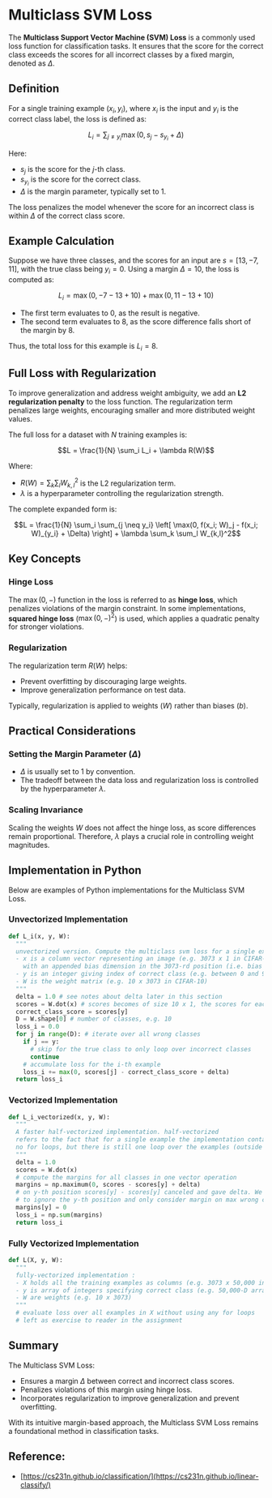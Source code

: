 # Multiclass SVM Loss

The **Multiclass Support Vector Machine (SVM) Loss** is a commonly used loss function for classification tasks. It ensures that the score for the correct class exceeds the scores for all incorrect classes by a fixed margin, denoted as $\Delta$.


## Definition

For a single training example $(x_i, y_i)$, where $x_i$ is the input and $y_i$ is the correct class label, the loss is defined as:

$$L_i = \sum_{j \neq y_i} \max(0, s_j - s_{y_i} + \Delta)$$

Here:

-   $s_j$ is the score for the $j$-th class.
-   $s_{y_i}$ is the score for the correct class.
-   $\Delta$ is the margin parameter, typically set to 1.

The loss penalizes the model whenever the score for an incorrect class is within $\Delta$ of the correct class score.


## Example Calculation

Suppose we have three classes, and the scores for an input are $s = [13, -7, 11]$, with the true class being $y_i = 0$. Using a margin $\Delta = 10$, the loss is computed as:

$$L_i = \max(0, -7 - 13 + 10) + \max(0, 11 - 13 + 10)$$

-   The first term evaluates to $0$, as the result is negative.
-   The second term evaluates to $8$, as the score difference falls short of the margin by 8.

Thus, the total loss for this example is $L_i = 8$.


## Full Loss with Regularization

To improve generalization and address weight ambiguity, we add an **L2 regularization penalty** to the loss function. The regularization term penalizes large weights, encouraging smaller and more distributed weight values.

The full loss for a dataset with $N$ training examples is:

$$L = \frac{1}{N} \sum_i L_i + \lambda R(W)$$

Where:

-   $R(W) = \sum_k \sum_l W_{k,l}^2$ is the L2 regularization term.
-   $\lambda$ is a hyperparameter controlling the regularization strength.

The complete expanded form is:

$$L = \frac{1}{N} \sum_i \sum_{j \neq y_i} \left[ \max(0, f(x_i; W)_j - f(x_i; W)_{y_i} + \Delta) \right] + \lambda \sum_k \sum_l W_{k,l}^2$$


## Key Concepts

### Hinge Loss

The $\max(0, -)$ function in the loss is referred to as **hinge loss**, which penalizes violations of the margin constraint. In some implementations, **squared hinge loss** ($\max(0, -)^2$) is used, which applies a quadratic penalty for stronger violations.

### Regularization

The regularization term $R(W)$ helps:

-   Prevent overfitting by discouraging large weights.
-   Improve generalization performance on test data.

Typically, regularization is applied to weights ($W$) rather than biases ($b$).


## Practical Considerations

### Setting the Margin Parameter ($\Delta$)

-   $\Delta$ is usually set to 1 by convention.
-   The tradeoff between the data loss and regularization loss is controlled by the hyperparameter $\lambda$.

### Scaling Invariance

Scaling the weights $W$ does not affect the hinge loss, as score differences remain proportional. Therefore, $\lambda$ plays a crucial role in controlling weight magnitudes.

## Implementation in Python

Below are examples of Python implementations for the Multiclass SVM Loss.

### Unvectorized Implementation

```python
def L_i(x, y, W):
  """
  unvectorized version. Compute the multiclass svm loss for a single example (x,y)
  - x is a column vector representing an image (e.g. 3073 x 1 in CIFAR-10)
    with an appended bias dimension in the 3073-rd position (i.e. bias trick)
  - y is an integer giving index of correct class (e.g. between 0 and 9 in CIFAR-10)
  - W is the weight matrix (e.g. 10 x 3073 in CIFAR-10)
  """
  delta = 1.0 # see notes about delta later in this section
  scores = W.dot(x) # scores becomes of size 10 x 1, the scores for each class
  correct_class_score = scores[y]
  D = W.shape[0] # number of classes, e.g. 10
  loss_i = 0.0
  for j in range(D): # iterate over all wrong classes
    if j == y:
      # skip for the true class to only loop over incorrect classes
      continue
    # accumulate loss for the i-th example
    loss_i += max(0, scores[j] - correct_class_score + delta)
  return loss_i
```



### Vectorized Implementation

```python
def L_i_vectorized(x, y, W):
  """
  A faster half-vectorized implementation. half-vectorized
  refers to the fact that for a single example the implementation contains
  no for loops, but there is still one loop over the examples (outside this function)
  """
  delta = 1.0
  scores = W.dot(x)
  # compute the margins for all classes in one vector operation
  margins = np.maximum(0, scores - scores[y] + delta)
  # on y-th position scores[y] - scores[y] canceled and gave delta. We want
  # to ignore the y-th position and only consider margin on max wrong class
  margins[y] = 0
  loss_i = np.sum(margins)
  return loss_i
```



### Fully Vectorized Implementation

```python
def L(X, y, W):
  """
  fully-vectorized implementation :
  - X holds all the training examples as columns (e.g. 3073 x 50,000 in CIFAR-10)
  - y is array of integers specifying correct class (e.g. 50,000-D array)
  - W are weights (e.g. 10 x 3073)
  """
  # evaluate loss over all examples in X without using any for loops
  # left as exercise to reader in the assignment
```

## Summary

The Multiclass SVM Loss:

-   Ensures a margin $\Delta$ between correct and incorrect class scores.
-   Penalizes violations of this margin using hinge loss.
-   Incorporates regularization to improve generalization and prevent overfitting.

With its intuitive margin-based approach, the Multiclass SVM Loss remains a foundational method in classification tasks.

## Reference:
- [https://cs231n.github.io/classification/](https://cs231n.github.io/linear-classify/)
